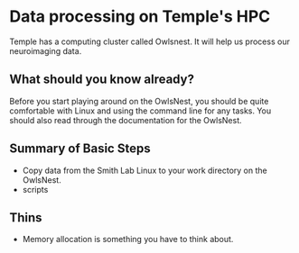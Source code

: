 # Data processing on Temple's HPC

Temple has a computing cluster called Owlsnest. It will help us process our neuroimaging data.

## What should you know already?
Before you start playing around on the OwlsNest, you should be quite comfortable with Linux and using the command line for any tasks. You should also read through the documentation for the OwlsNest.


## Summary of Basic Steps
- Copy data from the Smith Lab Linux to your work directory on the OwlsNest.
- scripts


## Thins
- Memory allocation is something you have to think about.
